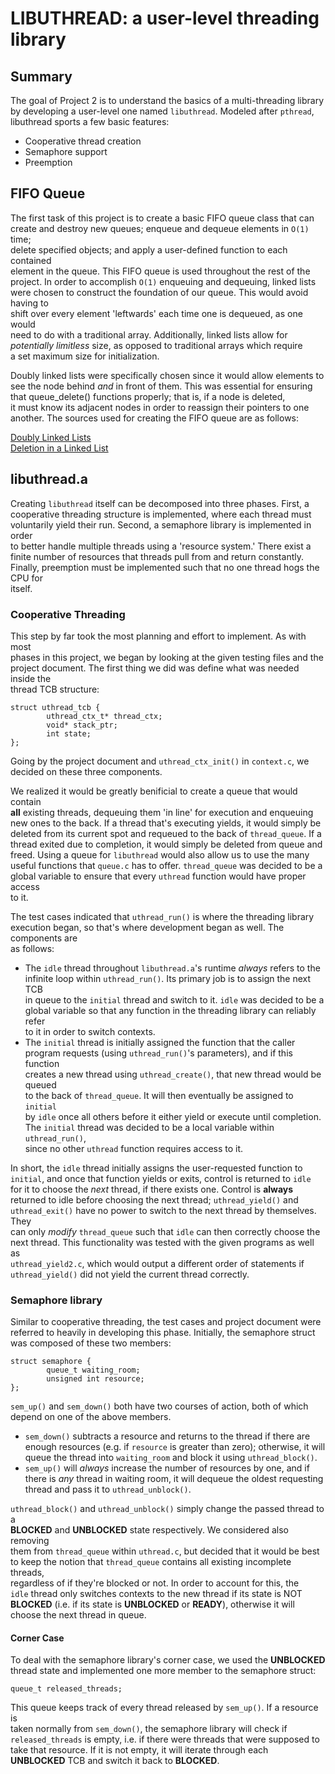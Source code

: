 # LIBUTHREAD: a user-level threading library

## Summary
The goal of Project 2 is to understand the basics of a multi-threading library  
by developing a user-level one named `libuthread`. Modeled after `pthread`,  
libuthread sports a few basic features:

- Cooperative thread creation
- Semaphore support
- Preemption

## FIFO Queue
The first task of this project is to create a basic FIFO queue class that can  
create and destroy new queues; enqueue and dequeue elements in `O(1)` time;  
delete specified objects; and apply a user-defined function to each contained  
element in the queue. This FIFO queue is used throughout the rest of the  
project. In order to accomplish `O(1)` enqueuing and dequeuing, linked lists  
were chosen to construct the foundation of our queue. This would avoid having to  
shift over every element 'leftwards' each time one is dequeued, as one would   
need to do with a traditional array. Additionally, linked lists allow for  
*potentially limitless* size, as opposed to traditional arrays which require  
a set maximum size for initialization.

Doubly linked lists were specifically chosen since it would allow elements to  
see the node behind *and* in front of them. This was essential for ensuring   
that queue_delete() functions properly; that is, if a node is deleted,  
it must know its adjacent nodes in order to reassign their pointers to one  
another. The sources used for creating the FIFO queue are as follows:

[Doubly Linked Lists](https://www.tutorialspoint.com/data_structures_algorithms/doubly_linked_list_algorithm.htm)  
[Deletion in a Linked List](https://www.geeksforgeeks.org/deletion-in-linked-list/)

## libuthread.a
Creating `libuthread` itself can be decomposed into three phases. First, a  
cooperative threading structure is implemented, where each thread must  
voluntarily yield their run. Second, a semaphore library is implemented in order  
to better handle multiple threads using a 'resource system.' There exist a  
finite number of resources that threads pull from and return constantly.  
Finally, preemption must be implemented such that no one thread hogs the CPU for  
itself.

### Cooperative Threading
This step by far took the most planning and effort to implement. As with most  
phases in this project, we began by looking at the given testing files and the  
project document. The first thing we did was define what was needed inside the  
thread TCB structure:

```
struct uthread_tcb {
        uthread_ctx_t* thread_ctx;
        void* stack_ptr;
        int state;
};
```

Going by the project document and `uthread_ctx_init()` in `context.c`, we  
decided on these three components.

We realized it would be greatly benificial to create a queue that would contain  
**all** existing threads, dequeuing them 'in line' for execution and enqueuing  
new ones to the back. If a thread that's executing yields, it would simply be  
deleted from its current spot and requeued to the back of `thread_queue`. If a  
thread exited due to completion, it would simply be deleted from queue and  
freed. Using a queue for `libuthread` would also allow us to use the many  
useful functions that `queue.c` has to offer. `thread_queue` was decided to be a  
global variable to ensure that every `uthread` function would have proper access  
to it.

The test cases indicated that `uthread_run()` is where the threading library  
execution began, so that's where development began as well. The components are  
as follows:  
- The `idle` thread throughout `libuthread.a`'s runtime *always* refers to the  
infinite loop within `uthread_run()`. Its primary job is to assign the next TCB  
in queue to the `initial` thread and switch to it. `idle` was decided to be a  
global variable so that any function in the threading library can reliably refer  
to it in order to switch contexts.  
- The `initial` thread is initially assigned the function that the caller  
program requests (using `uthread_run()`'s parameters), and if this function  
creates a new thread using `uthread_create()`, that new thread would be queued  
to the back of `thread_queue`. It will then eventually be assigned to `initial`  
by `idle` once all others before it either yield or execute until completion.  
The `initial` thread was decided to be a local variable within `uthread_run()`,  
since no other `uthread` function requires access to it.

In short, the `idle` thread initially assigns the user-requested function to  
`initial`, and once that function yields or exits, control is returned to `idle`  
for it to choose the *next* thread, if there exists one. Control is **always**  
returned to idle before choosing the next thread; `uthread_yield()` and  
`uthread_exit()` have no power to switch to the next thread by themselves. They  
can only *modify* `thread_queue` such that `idle` can then correctly choose the  
next thread. This functionality was tested with the given programs as well as  
`uthread_yield2.c`, which would output a different order of statements if  
`uthread_yield()` did not yield the current thread correctly.

### Semaphore library
Similar to cooperative threading, the test cases and project document were  
referred to heavily in developing this phase. Initially, the semaphore struct  
was composed of these two members:

```
struct semaphore {
        queue_t waiting_room;
        unsigned int resource;
};
```

`sem_up()` and `sem_down()` both have two courses of action, both of which  
depend on one of the above members. 

- `sem_down()` subtracts a resource and returns to the thread if there are  
enough resources (e.g. if `resource` is greater than zero); otherwise, it will  
queue the thread into `waiting_room` and block it using `uthread_block()`.  
- `sem_up()` will *always* increase the number of resources by one, and if  
there is *any* thread in waiting room, it will dequeue the oldest requesting  
thread and pass it to `uthread_unblock()`.

`uthread_block()` and `uthread_unblock()` simply change the passed thread to a  
**BLOCKED** and **UNBLOCKED** state respectively. We considered also removing  
them from `thread_queue` within `uthread.c`, but decided that it would be best  
to keep the notion that `thread_queue` contains all existing incomplete threads,  
regardless of if they're blocked or not. In order to account for this, the  
`idle` thread only switches contexts to the new thread if its state is NOT  
**BLOCKED** (i.e. if its state is **UNBLOCKED** or **READY**), otherwise it will  
choose the next thread in queue.

#### Corner Case

To deal with the semaphore library's corner case, we used the **UNBLOCKED**  
thread state and implemented one more member to the semaphore struct:  

```
queue_t released_threads;
```

This queue keeps track of every thread released by `sem_up()`. If a resource is  
taken normally from `sem_down()`, the semaphore library will check if 
`released_threads` is empty, i.e. if there were threads that were supposed to  
take that resource. If it is not empty, it will iterate through each  
**UNBLOCKED** TCB and switch it back to **BLOCKED**. 


